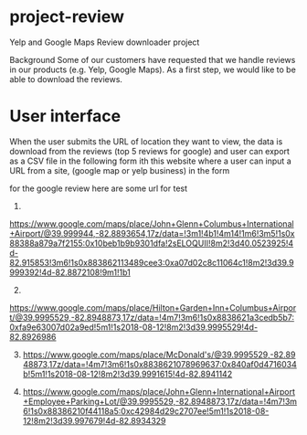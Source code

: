 # project-review
Yelp and Google Maps Review downloader project

Background
Some of our customers have requested that we handle reviews in our products (e.g. Yelp, Google Maps). As a first step, we would like to be able to download the reviews.
# User interface
When the user submits the URL of location they want to view, the data is download from the reviews (top 5 reviews for google) and user can export as a CSV file in the following form
ith this website where a user can input a URL from a site, (google map or yelp business) in the form 

for the google review
here are some url for test

1.
https://www.google.com/maps/place/John+Glenn+Columbus+International+Airport/@39.999944,-82.8893654,17z/data=!3m1!4b1!4m14!1m6!3m5!1s0x88388a879a7f2155:0x10beb1b9b9301dfa!2sELOQUII!8m2!3d40.0523925!4d-82.915853!3m6!1s0x883862113489cee3:0xa07d02c8c11064c1!8m2!3d39.9999392!4d-82.8872108!9m1!1b1

2.
https://www.google.com/maps/place/Hilton+Garden+Inn+Columbus+Airport/@39.9995529,-82.8948873,17z/data=!4m7!3m6!1s0x8838621a3cedb5b7:0xfa9e63007d02a9ed!5m1!1s2018-08-12!8m2!3d39.9995529!4d-82.8926986

3. https://www.google.com/maps/place/McDonald's/@39.9995529,-82.8948873,17z/data=!4m7!3m6!1s0x8838621078969637:0x840af0d4716034b!5m1!1s2018-08-12!8m2!3d39.9991615!4d-82.8941142

4. https://www.google.com/maps/place/John+Glenn+International+Airport+Employee+Parking+Lot/@39.9995529,-82.8948873,17z/data=!4m7!3m6!1s0x88386210f44118a5:0xc42984d29c2707ee!5m1!1s2018-08-12!8m2!3d39.997679!4d-82.8934329

